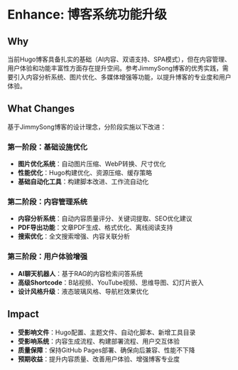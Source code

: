 # Enhance: 博客系统功能升级

## Why

当前Hugo博客具备扎实的基础（AI内容、双语支持、SPA模式），但在内容管理、用户体验和功能丰富性方面存在提升空间。参考JimmySong博客的优秀实践，需要引入内容分析系统、图片优化、多媒体增强等功能，以提升博客的专业度和用户体验。

## What Changes

基于JimmySong博客的设计理念，分阶段实施以下改进：

### 第一阶段：基础设施优化
- **图片优化系统**：自动图片压缩、WebP转换、尺寸优化
- **性能优化**：Hugo构建优化、资源压缩、缓存策略
- **基础自动化工具**：构建脚本改进、工作流自动化

### 第二阶段：内容管理系统
- **内容分析系统**：自动内容质量评分、关键词提取、SEO优化建议
- **PDF导出功能**：文章PDF生成、格式优化、离线阅读支持
- **搜索优化**：全文搜索增强、内容关联分析

### 第三阶段：用户体验增强
- **AI聊天机器人**：基于RAG的内容检索问答系统
- **高级Shortcode**：B站视频、YouTube视频、思维导图、幻灯片嵌入
- **设计风格升级**：液态玻璃风格、导航栏效果优化

## Impact

- **受影响文件**：Hugo配置、主题文件、自动化脚本、新增工具目录
- **受影响系统**：内容生成流程、构建部署流程、用户交互体验
- **质量保障**：保持GitHub Pages部署、确保向后兼容、性能不下降
- **预期收益**：提升内容质量、改善用户体验、增强博客专业度
